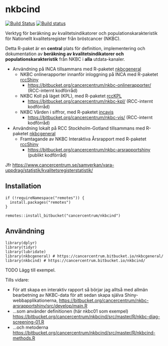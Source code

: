 
<!-- README.md är genererad från README.Rmd. Vänligen redigera den filen. -->

nkbcind
=======

[![Build
Status](https://travis-ci.com/oc1lojo/nkbcind.svg?branch=master)](https://travis-ci.com/oc1lojo/nkbcind)
[![Build
status](https://ci.appveyor.com/api/projects/status/ebayuxjb2vr1u2vw/branch/master?svg=true)](https://ci.appveyor.com/project/oc1lojo/nkbcind/branch/master)

Verktyg för beräkning av kvalitetsindikatorer och
populationskarakteristik för Nationellt kvalitetsregister från
bröstcancer (NKBC).

Detta R-paket är en **central** plats för definition, implementering och
dokumentation av **beräkning av kvalitetsindikatorer och
populationskarakteristik** från NKBC i **alla** utdata-kanaler.

-   Användning på INCA tillsammans med R-paketet
    [nkbcgeneral](https://cancercentrum.bitbucket.io/nkbcgeneral)
    -   NKBC onlinerapporter innanför inloggning på INCA med R-paketet
        [rccShiny](https://cancercentrum.bitbucket.io/rccshiny)
        -   <a href="https://bitbucket.org/cancercentrum/nkbc-onlinerapporter/" class="uri">https://bitbucket.org/cancercentrum/nkbc-onlinerapporter/</a>
            (RCC-internt kodförråd)
    -   NKBC Koll på läget (KPL), med R-paketet
        [rccKPL](https://bitbucket.org/cancercentrum/rcckpl)
        -   <a href="https://bitbucket.org/cancercentrum/nkbc-kpl/" class="uri">https://bitbucket.org/cancercentrum/nkbc-kpl/</a>
            (RCC-internt kodförråd)
    -   NKBC Vården i siffror, med R-paketet
        [incavis](https://bitbucket.org/cancercentrum/incavis)
        -   <a href="https://bitbucket.org/cancercentrum/nkbc-vis/" class="uri">https://bitbucket.org/cancercentrum/nkbc-vis/</a>
            (RCC-internt kodförråd)
-   Användning lokalt på RCC Stockholm-Gotland tillsammans med R-paketet
    [nkbcgeneral](https://cancercentrum.bitbucket.io/nkbcgeneral)
    -   Framtagande av NKBC Interaktiva Årsrapport med R-paketet
        [rccShiny](https://cancercentrum.bitbucket.io/rccshiny)
        -   <a href="https://bitbucket.org/cancercentrum/nkbc-arsrapportshiny" class="uri">https://bitbucket.org/cancercentrum/nkbc-arsrapportshiny</a>
            (publikt kodförråd)

Jfr
<a href="https://www.cancercentrum.se/samverkan/vara-uppdrag/statistik/kvalitetsregisterstatistik/" class="uri">https://www.cancercentrum.se/samverkan/vara-uppdrag/statistik/kvalitetsregisterstatistik/</a>

Installation
------------

    if (!requireNamespace("remotes")) {
      install.packages("remotes")
    }

    remotes::install_bitbucket("cancercentrum/nkbcind")

Användning
----------

    library(dplyr)
    library(tidyr)
    library(lubridate)
    library(nkbcgeneral) # https://cancercentrum.bitbucket.io/nkbcgeneral/
    library(nkbcind) # https://cancercentrum.bitbucket.io/nkbcind/

TODO Lägg till exempel.

Tills vidare:

-   För att skapa en interaktiv rapport så börjar jag alltså med allmän
    bearbetning av NKBC-data för att sedan skapa själva
    Shiny-webbapplikationerna,
    <a href="https://bitbucket.org/cancercentrum/nkbc-arsrapportshiny/src/develop/main.R" class="uri">https://bitbucket.org/cancercentrum/nkbc-arsrapportshiny/src/develop/main.R</a>
-   …som använder definitionen (här nkbc01 som exempel)
    <a href="https://bitbucket.org/cancercentrum/nkbcind/src/master/R/nkbc-diag-screening-01.R" class="uri">https://bitbucket.org/cancercentrum/nkbcind/src/master/R/nkbc-diag-screening-01.R</a>
-   …och metoderna  
    <a href="https://bitbucket.org/cancercentrum/nkbcind/src/master/R/nkbcind-methods.R" class="uri">https://bitbucket.org/cancercentrum/nkbcind/src/master/R/nkbcind-methods.R</a>
